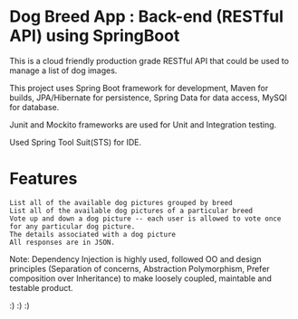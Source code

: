 # Dog Breed App : Back-end (RESTful API) using SpringBoot

This is a cloud friendly production grade RESTful API that could be used to manage a list of dog images.

This project uses Spring Boot framework for development, Maven for builds, JPA/Hibernate for persistence, Spring Data for data access, MySQl  for database.

Junit and Mockito frameworks are used for Unit and Integration testing.

Used Spring Tool Suit(STS) for IDE.

# Features 

	List all of the available dog pictures grouped by breed
	List all of the available dog pictures of a particular breed
	Vote up and down a dog picture -- each user is allowed to vote once for any particular dog picture.
	The details associated with a dog picture
	All responses are in JSON.
  
  Note: Dependency Injection is highly used, followed OO and design principles (Separation of concerns, Abstraction Polymorphism, Prefer composition over Inheritance) to make loosely coupled, maintable and testable product. 
  							
 :) :) :)
